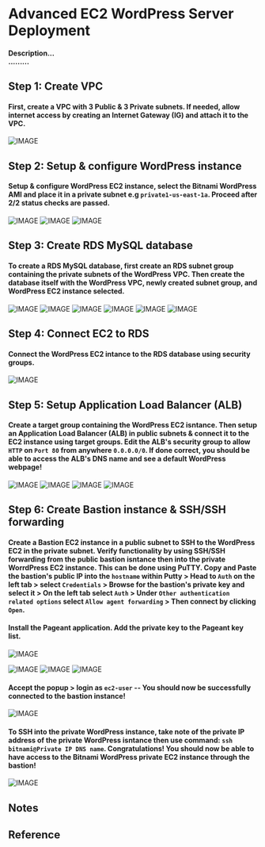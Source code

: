 # Advanced EC2 WordPress Server Deployment
#### Description... <br> .........

## Step 1: Create VPC
#### First, create a VPC with 3 Public & 3 Private subnets. If needed, allow internet access by creating an Internet Gateway (IG) and attach it to the VPC. 

![IMAGE](https://github.com/ericincloud/Advanced-EC2-WordPress-Server-Deployment/blob/main/CreateWPVPC.JPG)

## Step 2: Setup & configure WordPress instance
#### Setup & configure WordPress EC2 instance, select the Bitnami WordPress AMI and place it in a private subnet e.g `private1-us-east-1a`. Proceed after 2/2 status checks are passed. 

![IMAGE](https://github.com/ericincloud/Advanced-EC2-WordPress-Server-Deployment/blob/main/LaunchEC2WP.JPG)
![IMAGE](https://github.com/ericincloud/Advanced-EC2-WordPress-Server-Deployment/blob/main/LauchEC2WP2.JPG) 
![IMAGE](https://github.com/ericincloud/Advanced-EC2-WordPress-Server-Deployment/blob/main/LaunchEC2WP3.JPG)

## Step 3: Create RDS MySQL database 
#### To create a RDS MySQL database, first create an RDS subnet group containing the private subnets of the WordPress VPC. Then create the database itself with the WordPress VPC, newly created subnet group, and WordPress EC2 instance selected. 

![IMAGE](https://github.com/ericincloud/Advanced-EC2-WordPress-Server-Deployment/blob/main/WPRDSSubnetGroup.JPG)
![IMAGE](https://github.com/ericincloud/Advanced-EC2-WordPress-Server-Deployment/blob/main/WPCreateRDSDB.JPG)
![IMAGE](https://github.com/ericincloud/Advanced-EC2-WordPress-Server-Deployment/blob/main/WPCreateRDSDB2.JPG)
![IMAGE](https://github.com/ericincloud/Advanced-EC2-WordPress-Server-Deployment/blob/main/WPCreateRDSDB3.JPG)
![IMAGE](https://github.com/ericincloud/Advanced-EC2-WordPress-Server-Deployment/blob/main/WPCreateRDSDB4.JPG)
![IMAGE](https://github.com/ericincloud/Advanced-EC2-WordPress-Server-Deployment/blob/main/WPCreateRDSDB5.JPG)

## Step 4: Connect EC2 to RDS 
#### Connect the WordPress EC2 intance to the RDS database using security groups.

![IMAGE]()

## Step 5: Setup Application Load Balancer (ALB) 
#### Create a target group containing the WordPress EC2 isntance. Then setup an Application Load Balancer (ALB) in public subnets & connect it to the EC2 instance using target groups. Edit the ALB's security group to allow `HTTP` on `Port 80` from anywhere `0.0.0.0/0`. If done correct, you should be able to access the ALB's DNS name and see a default WordPress webpage!

![IMAGE](https://github.com/ericincloud/Advanced-EC2-WordPress-Server-Deployment/blob/main/WPTargetGroup.JPG) 
![IMAGE](https://github.com/ericincloud/Advanced-EC2-WordPress-Server-Deployment/blob/main/WPALB.JPG) 
![IMAGE](https://github.com/ericincloud/Advanced-EC2-WordPress-Server-Deployment/blob/main/WPALBSecGroup.JPG) 
![IMAGE](https://github.com/ericincloud/Advanced-EC2-WordPress-Server-Deployment/blob/main/WPALBwebpage.JPG)

## Step 6: Create Bastion instance & SSH/SSH forwarding
#### Create a Bastion EC2 instance in a public subnet to SSH to the WordPress EC2 in the private subnet. Verify functionality by using SSH/SSH forwarding from the public bastion isntance then into the private WorrdPress EC2 instance. This can be done using PuTTY. Copy and Paste the bastion's public IP into the `hostname` within Putty > Head to `Auth` on the left tab > select `Credentials` > Browse for the bastion's private key and select it > On the left tab select `Auth` > Under `Other authentication related options` select `Allow agent forwarding` > Then connect by clicking `Open`. 

#### Install the Pageant application. Add the private key to the Pageant key list. 
![IMAGE](https://github.com/ericincloud/Advanced-EC2-WordPress-Server-Deployment/blob/main/Pageant.JPG)

![IMAGE](https://github.com/ericincloud/Advanced-EC2-WordPress-Server-Deployment/blob/main/WPSSH1.JPG)
![IMAGE](https://github.com/ericincloud/Advanced-EC2-WordPress-Server-Deployment/blob/main/WPSSH2.JPG)
![IMAGE](https://github.com/ericincloud/Advanced-EC2-WordPress-Server-Deployment/blob/main/WPSSH3.JPG)


#### Accept the popup > login as `ec2-user` -- You should now be successfully connected to the bastion instance! 
![IMAGE](https://github.com/ericincloud/Advanced-EC2-WordPress-Server-Deployment/blob/main/WPBastionSSH.JPG)

#### To SSH into the private WordPress instance, take note of the private IP address of the private WordPress isntance then use command: `ssh bitnami@Private IP DNS name`. Congratulations! You should now be able to have access to the Bitnami WordPress private EC2 instance through the bastion!
![IMAGE](https://github.com/ericincloud/Advanced-EC2-WordPress-Server-Deployment/blob/main/SSHBitnami.JPG)

## Notes
####

## Reference 
####
